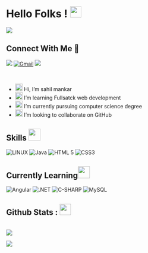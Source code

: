 <h1> Hello Folks !   <img class="emoji" alt="wave" height="30" width="30" src="https://github.githubassets.com/images/icons/emoji/unicode/1f44b.png"> </h1>

<p align="left"> <a href="https://github.com/DenverCoder1/readme-typing-svg"><img src="https://readme-typing-svg.herokuapp.com?&font=IBM+Plex+Sans&color=skyblue&size=22&lines=Hi,+I'm+Sahil;Welcome+to+my+GitHub+Profile!;I'm+a+Computer+Science+Student"     ></a></p>

<h2>Connect With Me   💬 </h2>
  <p>
  <a href="https://twitter.com/sahil_r__?t=AZWt_HMbphT-lX8aaAngMg&s=09" rel="nofollow"> <img src="https://img.shields.io/badge/Twitter-1DA1F2?style=for-the-badge&logo=twitter&logoColor=white"></a>
  <a href="mailto:sahilmankar311@gmail.com"> <img src="https://img.shields.io/badge/Gmail-D14836?style=for-the-badge&logo=gmail&logoColor=white" alt="Gmail"></a> 
  <a href="https://github.com/sahilmankar/?tab=follow"> <img src="https://img.shields.io/badge/GitHub-100000?style=for-the-badge&logo=github&logoColor=white"> </a>
  </p>
<br>
<article class="markdown-body entry-content container-lg f5" itemprop="text"><ul dir="auto">
  <li><g-emoji class="g-emoji" alias="wave" fallback-src="https://github.githubassets.com/images/icons/emoji/unicode/1f44b.png"><img class="emoji" alt="wave" height="20" width="20" src="https://github.githubassets.com/images/icons/emoji/unicode/1f44b.png"></g-emoji> Hi, I’m sahil mankar</li>
  <li><g-emoji class="g-emoji" alias="eyes" fallback-src="https://github.githubassets.com/images/icons/emoji/unicode/1f440.png"><img class="emoji" alt="eyes" height="20" width="20" src="https://github.githubassets.com/images/icons/emoji/unicode/1f440.png"></g-emoji> I’m learning  Fullsatck web development</li>
  <li><g-emoji class="g-emoji" alias="seedling" fallback-src="https://github.githubassets.com/images/icons/emoji/unicode/1f331.png"><img class="emoji" alt="seedling" height="20" width="20" src="https://github.githubassets.com/images/icons/emoji/unicode/1f331.png"></g-emoji> I’m currently pursuing computer science degree</li>
  <li><g-emoji class="g-emoji" alias="revolving_hearts" fallback-src="https://github.githubassets.com/images/icons/emoji/unicode/1f49e.png"><img class="emoji" alt="revolving_hearts" height="20" width="20" src="https://github.githubassets.com/images/icons/emoji/unicode/1f49e.png"></g-emoji> I’m looking to collaborate on GitHub</li>
  </ul>
  
  </article>

<h2> Skills <img src = "https://media2.giphy.com/media/QssGEmpkyEOhBCb7e1/giphy.gif?cid=ecf05e47a0n3gi1bfqntqmob8g9aid1oyj2wr3ds3mg700bl&rid=giphy.gif" width = 32px> </h2>

<a> <img alt="LINUX" src="https://img.shields.io/badge/Linux-FCC624?style=for-the-badge&logo=linux&logoColor=black"> </a>
<a > <img alt="Java" src="https://img.shields.io/badge/Java-ED8B00?style=for-the-badge&logo=java&logoColor=white" ></a>
 <a> <img alt="HTML 5" src="https://img.shields.io/badge/HTML5-E34F26?style=for-the-badge&logo=html5&logoColor=white" ></a>
 <a> <img alt="CSS3" src="https://img.shields.io/badge/CSS3-1572B6?style=for-the-badge&logo=css3&logoColor=white" ></a>
 
 
   
  <h2> Currently Learning<img src = "https://media2.giphy.com/media/QssGEmpkyEOhBCb7e1/giphy.gif?cid=ecf05e47a0n3gi1bfqntqmob8g9aid1oyj2wr3ds3mg700bl&rid=giphy.gif" width = 32px> </h2>

  <a> <img alt="Angular" src="https://img.shields.io/badge/Angular-DD0031?style=for-the-badge&logo=angular&logoColor=white" ></a>
  <a> <img alt=".NET" src="https://img.shields.io/badge/.NET-5C2D91?style=for-the-badge&logo=.net&logoColor=white" ></a>
  <a> <img alt="C-SHARP"  src="https://img.shields.io/badge/C%23-239120?style=for-the-badge&logo=c-sharp&logoColor=white" ></a>
  <a> <img alt="MySQL" src="https://img.shields.io/badge/MySQL-005C84?style=for-the-badge&logo=mysql&logoColor=white" ></a>


   

 
<h2> Github Stats : <img src = "https://i.pinimg.com/originals/65/c4/f4/65c4f452571be1261e9c623f7da488ac.gif" width = 30px> </h2>


<br/>
<!--  <img  alt="Sahil Github Stats" src="https://github-readme-stats.vercel.app/api?username=sahilmankar&show_icons=true&count_private=true&&theme=radical&hide_border=true" /></a><br/> -->
 <img  src="https://github-readme-streak-stats.herokuapp.com/?user=sahilmankar&theme=radical&hide_border=true" /></a>
  <br/>
  
<img src="https://github-readme-stats.vercel.app/api/top-langs/?username=sahilmankar&theme=radical&layout=compact" /></a>
